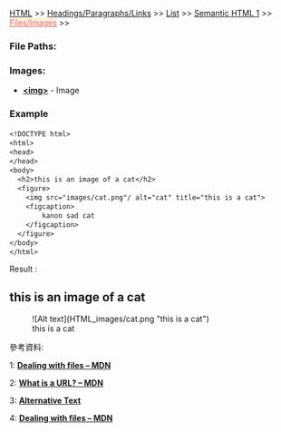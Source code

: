 
<a href="/HTML/">HTML</a> >>
<a href="/HTML/Headings_Paragraphs_Links/">Headings/Paragraphs/Links</a> >>
<a href="/HTML/List/">List</a> >>
<a href="/HTML/Semantic_HTML_1/">Semantic HTML 1</a> >>
<a href="/HTML/Files_Images/" style="color:palevioletred;background-color:papayawhip;">Files/Images</a> >>
<div class="divider"></div>

### File Paths:



<div class="divider"></div>

### Images:

* **<a href="https://developer.mozilla.org/en-US/docs/Web/HTML/Element/image" target="_blank">&lt;img&gt;</a>** - Image

<div class="divider"></div>

### Example

```
<!DOCTYPE html>
<html>
<head>
</head>
<body>
  <h2>this is an image of a cat</h2>
  <figure>
  	<img src="images/cat.png"/ alt="cat" title="this is a cat">
  	<figcaption>
    	kanon sad cat
  	</figcaption>
  </figure>
</body>
</html>
```
Result : 

<h2>this is an image of a cat</h2>
<figure>
![Alt text](HTML_images/cat.png  "this is a cat")
  <figcaption>
    this is a cat
  </figcaption>
</figure>
<div class="divider"></div>

參考資料:

1: **<a href="https://developer.mozilla.org/en-US/docs/Learn/Getting_started_with_the_web/Dealing_with_files" target="_blank">Dealing with files – MDN</a>**

2: **<a href="https://developer.mozilla.org/en-US/docs/Learn/Common_questions/What_is_a_URL" target="_blank">What is a URL? – MDN</a>**

3: **<a href="https://webaim.org/techniques/alttext/" target="_blank">Alternative Text</a>**

4: **<a href="https://developer.mozilla.org/en-US/docs/Learn/Getting_started_with_the_web/Dealing_with_files" target="_blank">Dealing with files – MDN</a>**
